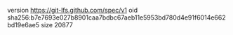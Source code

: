 version https://git-lfs.github.com/spec/v1
oid sha256:b7e7693e027b8901caa7bdbc67aeb11e5953bd780d4e91f6014e662bd19e6ae5
size 20877
